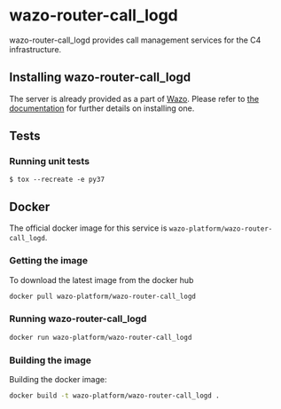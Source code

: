 # wazo-router-call_logd

wazo-router-call_logd provides call management services for the C4 infrastructure.

## Installing wazo-router-call_logd

The server is already provided as a part of [Wazo](http://documentation.wazo.community).
Please refer to [the documentation](http://documentation.wazo.community/en/stable/installation/installsystem.html) for
further details on installing one.

## Tests

### Running unit tests

```
$ tox --recreate -e py37
```

## Docker

The official docker image for this service is `wazo-platform/wazo-router-call_logd`.


### Getting the image

To download the latest image from the docker hub

```sh
docker pull wazo-platform/wazo-router-call_logd
```

### Running wazo-router-call_logd

```sh
docker run wazo-platform/wazo-router-call_logd
```

### Building the image

Building the docker image:

```sh
docker build -t wazo-platform/wazo-router-call_logd .
```
